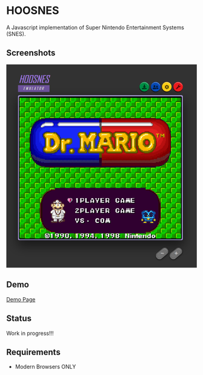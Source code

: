 # HOOSNES
A Javascript implementation of Super Nintendo Entertainment Systems (SNES).

## Screenshots
<div align="center">
	<img src="https://raw.githubusercontent.com/hkamran/Hoosnes/master/documentations/screenshots.png"></img>
</div>

## Demo
<a href="http://hkamran.info/projects/hoosnes">Demo Page</a>

## Status

Work in progress!!!

## Requirements
	
- Modern Browsers ONLY
